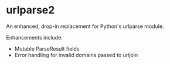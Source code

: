 # urlparse2

An enhanced, drop-in replacement for Python's urlparse module.

Enhancements include:

* Mutable ParseResult fields
* Error handling for invalid domains passed to urljoin
